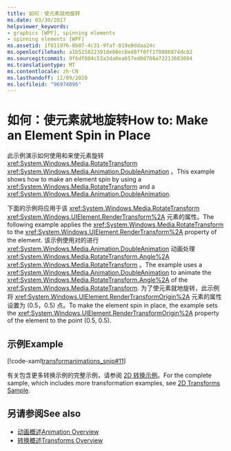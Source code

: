 ```yaml
---
title: 如何：使元素就地旋转
ms.date: 03/30/2017
helpviewer_keywords:
- graphics [WPF], spinning elements
- spinning elements [WPF]
ms.assetid: 1f011976-8b07-4c31-9faf-019e0ddaa24c
ms.openlocfilehash: a1b515822391de08ec8ed8ff0ff1f0086874dc02
ms.sourcegitcommit: 9f6df084c53a3da0ea657ed0d708a72213683084
ms.translationtype: MT
ms.contentlocale: zh-CN
ms.lasthandoff: 12/09/2020
ms.locfileid: "96974096"
---
```

# <a name="how-to-make-an-element-spin-in-place"></a><span data-ttu-id="838b3-102">如何：使元素就地旋转</span><span class="sxs-lookup"><span data-stu-id="838b3-102">How to: Make an Element Spin in Place</span></span>
<span data-ttu-id="838b3-103">此示例演示如何使用和来使元素旋转 <xref:System.Windows.Media.RotateTransform> <xref:System.Windows.Media.Animation.DoubleAnimation> 。</span><span class="sxs-lookup"><span data-stu-id="838b3-103">This example shows how to make an element spin by using a <xref:System.Windows.Media.RotateTransform> and a <xref:System.Windows.Media.Animation.DoubleAnimation>.</span></span>  
  
 <span data-ttu-id="838b3-104">下面的示例将应用于该 <xref:System.Windows.Media.RotateTransform> <xref:System.Windows.UIElement.RenderTransform%2A> 元素的属性。</span><span class="sxs-lookup"><span data-stu-id="838b3-104">The following example applies the <xref:System.Windows.Media.RotateTransform> to the <xref:System.Windows.UIElement.RenderTransform%2A> property of the element.</span></span> <span data-ttu-id="838b3-105">该示例使用对的进行 <xref:System.Windows.Media.Animation.DoubleAnimation> 动画处理 <xref:System.Windows.Media.RotateTransform.Angle%2A> <xref:System.Windows.Media.RotateTransform> 。</span><span class="sxs-lookup"><span data-stu-id="838b3-105">The example uses a <xref:System.Windows.Media.Animation.DoubleAnimation> to animate the <xref:System.Windows.Media.RotateTransform.Angle%2A> of the <xref:System.Windows.Media.RotateTransform>.</span></span> <span data-ttu-id="838b3-106">为了使元素就地旋转，此示例将 <xref:System.Windows.UIElement.RenderTransformOrigin%2A> 元素的属性设置为 (0.5，0.5) 点。</span><span class="sxs-lookup"><span data-stu-id="838b3-106">To make the element spin in place, the example sets the <xref:System.Windows.UIElement.RenderTransformOrigin%2A> property of the element to the point (0.5, 0.5).</span></span>  
  
## <a name="example"></a><span data-ttu-id="838b3-107">示例</span><span class="sxs-lookup"><span data-stu-id="838b3-107">Example</span></span>  
 [!code-xaml[transformanimations_snip#11](~/samples/snippets/xaml/VS_Snippets_Wpf/transformanimations_snip/XAML/RotateAboutCenterExample.xaml#11)]  
  
 <span data-ttu-id="838b3-108">有关包含更多转换示例的完整示例，请参阅 [2D 转换示例](https://github.com/Microsoft/WPF-Samples/tree/master/Graphics/2DTransforms)。</span><span class="sxs-lookup"><span data-stu-id="838b3-108">For the complete sample, which includes more transformation examples, see [2D Transforms Sample](https://github.com/Microsoft/WPF-Samples/tree/master/Graphics/2DTransforms).</span></span>  
  
## <a name="see-also"></a><span data-ttu-id="838b3-109">另请参阅</span><span class="sxs-lookup"><span data-stu-id="838b3-109">See also</span></span>

- [<span data-ttu-id="838b3-110">动画概述</span><span class="sxs-lookup"><span data-stu-id="838b3-110">Animation Overview</span></span>](animation-overview.md)
- [<span data-ttu-id="838b3-111">转换概述</span><span class="sxs-lookup"><span data-stu-id="838b3-111">Transforms Overview</span></span>](transforms-overview.md)
